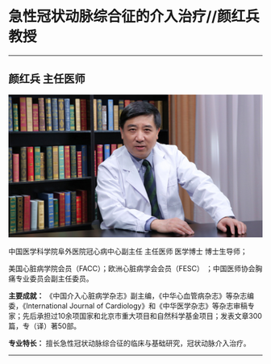 # 急性冠状动脉综合征的介入治疗//颜红兵教授

---

## 颜红兵 主任医师

![1679375469111](image/c06_030/1679375469111.png)

中国医学科学院阜外医院冠心病中心副主任 主任医师 医学博士 博士生导师；

美国心脏病学院会员（FACC）；欧洲心脏病学会会员（FESC） ；中国医师协会胸痛专业委员会副主任委员。


**主要成就：** 《中国介入心脏病学杂志》副主编，《中华心血管病杂志》等杂志编委，《International Journal of Cardiology》和《中华医学杂志》等杂志审稿专家；先后承担过10余项国家和北京市重大项目和自然科学基金项目；发表文章300篇，专（译）著50部。


**专业特长：** 擅长急性冠状动脉综合征的临床与基础研究，冠状动脉介入治疗。

---
